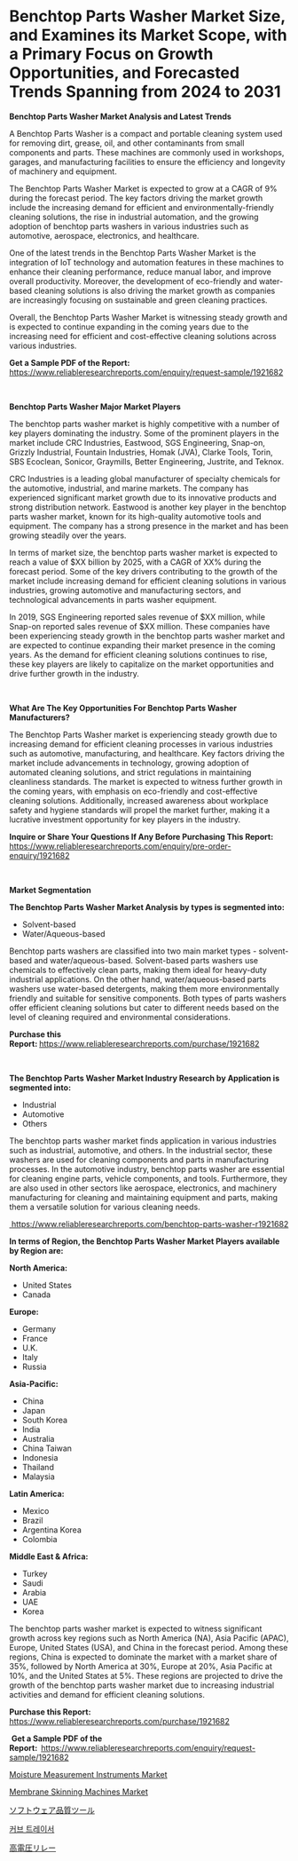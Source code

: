 <p><h1>Benchtop Parts Washer Market Size, and Examines its Market Scope, with a Primary Focus on Growth Opportunities, and Forecasted Trends Spanning from 2024 to 2031</h1></p><p><strong>Benchtop Parts Washer Market Analysis and Latest Trends</strong></p>
<p><p>A Benchtop Parts Washer is a compact and portable cleaning system used for removing dirt, grease, oil, and other contaminants from small components and parts. These machines are commonly used in workshops, garages, and manufacturing facilities to ensure the efficiency and longevity of machinery and equipment.</p><p>The Benchtop Parts Washer Market is expected to grow at a CAGR of 9% during the forecast period. The key factors driving the market growth include the increasing demand for efficient and environmentally-friendly cleaning solutions, the rise in industrial automation, and the growing adoption of benchtop parts washers in various industries such as automotive, aerospace, electronics, and healthcare.</p><p>One of the latest trends in the Benchtop Parts Washer Market is the integration of IoT technology and automation features in these machines to enhance their cleaning performance, reduce manual labor, and improve overall productivity. Moreover, the development of eco-friendly and water-based cleaning solutions is also driving the market growth as companies are increasingly focusing on sustainable and green cleaning practices.</p><p>Overall, the Benchtop Parts Washer Market is witnessing steady growth and is expected to continue expanding in the coming years due to the increasing need for efficient and cost-effective cleaning solutions across various industries.</p></p>
<p><strong>Get a Sample PDF of the Report:&nbsp;</strong> <a href="https://www.reliableresearchreports.com/enquiry/request-sample/1921682">https://www.reliableresearchreports.com/enquiry/request-sample/1921682</a></p>
<p>&nbsp;</p>
<p><strong>Benchtop Parts Washer Major Market Players</strong></p>
<p><p>The benchtop parts washer market is highly competitive with a number of key players dominating the industry. Some of the prominent players in the market include CRC Industries, Eastwood, SGS Engineering, Snap-on, Grizzly Industrial, Fountain Industries, Homak (JVA), Clarke Tools, Torin, SBS Ecoclean, Sonicor, Graymills, Better Engineering, Justrite, and Teknox.</p><p>CRC Industries is a leading global manufacturer of specialty chemicals for the automotive, industrial, and marine markets. The company has experienced significant market growth due to its innovative products and strong distribution network. Eastwood is another key player in the benchtop parts washer market, known for its high-quality automotive tools and equipment. The company has a strong presence in the market and has been growing steadily over the years.</p><p>In terms of market size, the benchtop parts washer market is expected to reach a value of $XX billion by 2025, with a CAGR of XX% during the forecast period. Some of the key drivers contributing to the growth of the market include increasing demand for efficient cleaning solutions in various industries, growing automotive and manufacturing sectors, and technological advancements in parts washer equipment.</p><p>In 2019, SGS Engineering reported sales revenue of $XX million, while Snap-on reported sales revenue of $XX million. These companies have been experiencing steady growth in the benchtop parts washer market and are expected to continue expanding their market presence in the coming years. As the demand for efficient cleaning solutions continues to rise, these key players are likely to capitalize on the market opportunities and drive further growth in the industry.</p></p>
<p>&nbsp;</p>
<p><strong>What Are The Key Opportunities For Benchtop Parts Washer Manufacturers?</strong></p>
<p><p>The Benchtop Parts Washer market is experiencing steady growth due to increasing demand for efficient cleaning processes in various industries such as automotive, manufacturing, and healthcare. Key factors driving the market include advancements in technology, growing adoption of automated cleaning solutions, and strict regulations in maintaining cleanliness standards. The market is expected to witness further growth in the coming years, with emphasis on eco-friendly and cost-effective cleaning solutions. Additionally, increased awareness about workplace safety and hygiene standards will propel the market further, making it a lucrative investment opportunity for key players in the industry.</p></p>
<p><strong>Inquire or Share Your Questions If Any Before Purchasing This Report:</strong> <a href="https://www.reliableresearchreports.com/enquiry/pre-order-enquiry/1921682">https://www.reliableresearchreports.com/enquiry/pre-order-enquiry/1921682</a></p>
<p>&nbsp;</p>
<p><strong>Market Segmentation</strong></p>
<p><strong>The Benchtop Parts Washer Market Analysis by types is segmented into:</strong></p>
<p><ul><li>Solvent-based</li><li>Water/Aqueous-based</li></ul></p>
<p><p>Benchtop parts washers are classified into two main market types - solvent-based and water/aqueous-based. Solvent-based parts washers use chemicals to effectively clean parts, making them ideal for heavy-duty industrial applications. On the other hand, water/aqueous-based parts washers use water-based detergents, making them more environmentally friendly and suitable for sensitive components. Both types of parts washers offer efficient cleaning solutions but cater to different needs based on the level of cleaning required and environmental considerations.</p></p>
<p><strong>Purchase this Report:&nbsp;</strong><a href="https://www.reliableresearchreports.com/purchase/1921682">https://www.reliableresearchreports.com/purchase/1921682</a></p>
<p>&nbsp;</p>
<p><strong>The Benchtop Parts Washer Market Industry Research by Application is segmented into:</strong></p>
<p><ul><li>Industrial</li><li>Automotive</li><li>Others</li></ul></p>
<p><p>The benchtop parts washer market finds application in various industries such as industrial, automotive, and others. In the industrial sector, these washers are used for cleaning components and parts in manufacturing processes. In the automotive industry, benchtop parts washer are essential for cleaning engine parts, vehicle components, and tools. Furthermore, they are also used in other sectors like aerospace, electronics, and machinery manufacturing for cleaning and maintaining equipment and parts, making them a versatile solution for various cleaning needs.</p></p>
<p><a href="https://www.reliableresearchreports.com/benchtop-parts-washer-r1921682">&nbsp;https://www.reliableresearchreports.com/benchtop-parts-washer-r1921682</a></p>
<p><strong>In terms of Region, the Benchtop Parts Washer Market Players available by Region are:</strong></p>
<p>
    <p> <strong> North America: </strong>
        <ul>
            <li>United States</li>
            <li>Canada</li>
        </ul>
        </p> 
    <p> <strong> Europe: </strong>
        <ul>
            <li>Germany</li>
            <li>France</li>
            <li>U.K.</li>
            <li>Italy</li>
            <li>Russia</li>
        </ul>
        </p> 
    <p> <strong> Asia-Pacific: </strong>
        <ul>
            <li>China</li>
            <li>Japan</li>
            <li>South Korea</li>
            <li>India</li>
            <li>Australia</li>
            <li>China Taiwan</li>
            <li>Indonesia</li>
            <li>Thailand</li>
            <li>Malaysia</li>
        </ul>
        </p> 
    <p> <strong> Latin America: </strong>
        <ul>
            <li>Mexico</li>
            <li>Brazil</li>
            <li>Argentina Korea</li>
            <li>Colombia</li>
        </ul>
        </p> 
    <p> <strong> Middle East & Africa: </strong>
        <ul>
            <li>Turkey</li>
            <li>Saudi</li>
            <li>Arabia</li>
            <li>UAE</li>
            <li>Korea</li>
        </ul>
    </p>
    </p>
<p><p>The benchtop parts washer market is expected to witness significant growth across key regions such as North America (NA), Asia Pacific (APAC), Europe, United States (USA), and China in the forecast period. Among these regions, China is expected to dominate the market with a market share of 35%, followed by North America at 30%, Europe at 20%, Asia Pacific at 10%, and the United States at 5%. These regions are projected to drive the growth of the benchtop parts washer market due to increasing industrial activities and demand for efficient cleaning solutions.</p></p>
<p><strong>Purchase this Report: </strong><a href="https://www.reliableresearchreports.com/purchase/1921682">https://www.reliableresearchreports.com/purchase/1921682</a></p>
<p>&nbsp;<strong>Get a Sample PDF of the Report:&nbsp;&nbsp;</strong><a href="https://www.reliableresearchreports.com/enquiry/request-sample/1921682">https://www.reliableresearchreports.com/enquiry/request-sample/1921682</a></p>
<p><strong></strong></p>
<p><p><a href="https://github.com/jsmusil/Market-Research-Report-List-3/blob/main/moisture-measurement-instruments-market.md">Moisture Measurement Instruments Market</a></p><p><a href="https://github.com/bmorecock/Market-Research-Report-List-3/blob/main/membrane-skinning-machines-market.md">Membrane Skinning Machines Market</a></p><p><a href="https://github.com/bucuel854722/Market-Research-Report-List-1/blob/main/405624833431.md">ソフトウェア品質ツール</a></p><p><a href="https://github.com/khytkeqagplkzqvh/Market-Research-Report-List-1/blob/main/434755530822.md">커브 트레이서</a></p><p><a href="https://medium.com/@myronobertrtys5475654/%E9%AB%98%E9%9B%BB%E5%9C%A7%E3%83%AA%E3%83%AC%E3%83%BC%E5%B8%82%E5%A0%B4%E3%81%AF-%E5%B8%82%E5%A0%B4%E3%82%B7%E3%82%A7%E3%82%A2-%E5%B8%82%E5%A0%B4%E3%83%88%E3%83%AC%E3%83%B3%E3%83%89-%E5%B8%82%E5%A0%B4%E6%88%90%E9%95%B7%E3%81%AB%E9%96%A2%E3%81%99%E3%82%8B%E6%83%85%E5%A0%B1%E3%82%92%E6%8F%90%E4%BE%9B%E3%81%97%E3%81%BE%E3%81%99-cc06664d550c">高電圧リレー</a></p></p>